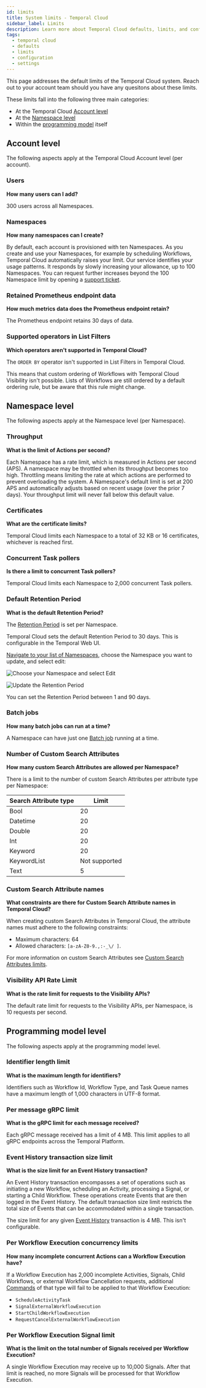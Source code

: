 ```yaml
---
id: limits
title: System limits - Temporal Cloud
sidebar_label: Limits
description: Learn more about Temporal Cloud defaults, limits, and configurable settings.
tags:
  - temporal cloud
  - defaults
  - limits
  - configuration
  - settings
---
```


This page addresses the default limits of the Temporal Cloud system.
Reach out to your account team should you have any quesitons about these limits.

These limits fall into the following three main categories:

- At the Temporal Cloud [Account level](#account-level)
- At the [Namespace level](#namespace-level)
- Within the [programming model](#programming-model-level) itself

## Account level

The following aspects apply at the Temporal Cloud Account level (per account).

### Users

**How many users can I add?**

300 users across all Namespaces.

### Namespaces

**How many namespaces can I create?​**

By default, each account is provisioned with ten Namespaces.
As you create and use your Namespaces, for example by scheduling Workflows, Temporal Cloud automatically raises your limit.
Our service identifies your usage patterns.
It responds by slowly increasing your allowance, up to 100 Namespaces.
You can request further increases beyond the 100 Namespace limit by opening a [support ticket](/cloud/support-create-ticket).

### Retained Prometheus endpoint data

**How much metrics data does the Prometheus endpoint retain?​**

The Prometheus endpoint retains 30 days of data.

### Supported operators in List Filters

**Which operators aren't supported in Temporal Cloud?**

The `ORDER BY` operator isn't supported in List Filters in Temporal Cloud.

This means that custom ordering of Workflows with Temporal Cloud Visibility isn't possible.
Lists of Workflows are still ordered by a default ordering rule, but be aware that this rule might change.

## Namespace level

The following aspects apply at the Namespace level (per Namespace).

### Throughput

**What is the limit of Actions per second?**

Each Namespace has a rate limit, which is measured in Actions per second (APS).
A namespace may be throttled when its throughput becomes too high.
Throttling means limiting the rate at which actions are performed to prevent overloading the system.
A Namespace's default limit is set at 200 APS and automatically adjusts based on recent usage (over the prior 7 days).
Your throughput limit will never fall below this default value.

### Certificates

**What are the certificate limits?**

Temporal Cloud limits each Namespace to a total of 32 KB or 16 certificates, whichever is reached first.

### Concurrent Task pollers

**Is there a limit to concurrent Task pollers?**

Temporal Cloud limits each Namespace to 2,000 concurrent Task pollers.

### Default Retention Period

**What is the default Retention Period?**

The [Retention Period](/concepts/what-is-a-retention-period) is set per Namespace.

Temporal Cloud sets the default Retention Period to 30 days.
This is configurable in the Temporal Web UI.

[Navigate to your list of Namespaces](https://cloud.temporal.io/namespaces), choose the Namespace you want to update, and select edit:

![Choose your Namespace and select Edit](/img/cloud-guide/edit-namespace-option.png)

![Update the Retention Period](/img/cloud-guide/edit-retention-period.png)

You can set the Retention Period between 1 and 90 days.

### Batch jobs

**How many batch jobs can run at a time?**

A Namespace can have just one [Batch job](/cli/batch) running at a time.

### Number of Custom Search Attributes

**How many custom Search Attributes are allowed per Namespace?**

There is a limit to the number of custom Search Attributes per attribute type per Namespace:

| Search Attribute type | Limit         |
| --------------------- | ------------- |
| Bool                  | 20            |
| Datetime              | 20            |
| Double                | 20            |
| Int                   | 20            |
| Keyword               | 20            |
| KeywordList           | Not supported |
| Text                  | 5             |

### Custom Search Attribute names

**What constraints are there for Custom Search Attribute names in Temporal Cloud?**

When creating custom Search Attributes in Temporal Cloud, the attribute names must adhere to the following constraints:

- Maximum characters: 64
- Allowed characters: `[a-zA-Z0-9.,:-_\/ ]`.

For more information on custom Search Attributes see [Custom Search Attributes limits](/visibility#custom-search-attributes).

### Visibility API Rate Limit

**What is the rate limit for requests to the Visibility APIs?**

The default rate limit for requests to the Visibility APIs, per Namespace, is 10 requests per second.

## Programming model level

The following aspects apply at the programming model level.

### Identifier length limit

**What is the maximum length for identifiers?**

Identifiers such as Workflow Id, Workflow Type, and Task Queue names have a maximum length of 1,000 characters in UTF-8 format.

### Per message gRPC limit

**What is the gRPC limit for each message received?**

Each gRPC message received has a limit of 4 MB.
This limit applies to all gRPC endpoints across the Temporal Platform.

### Event History transaction size limit

**What is the size limit for an Event History transaction?**

An Event History transaction encompasses a set of operations such as initiating a new Workflow, scheduling an Activity, processing a Signal, or starting a Child Workflow. These operations create Events that are then logged in the Event History. The default transaction size limit restricts the total size of Events that can be accommodated within a single transaction.

The size limit for any given [Event History](/concepts/what-is-an-event-history) transaction is 4 MB.
This isn't configurable.

### Per Workflow Execution concurrency limits

**How many incomplete concurrent Actions can a Workflow Execution have?**

If a Workflow Execution has 2,000 incomplete Activities, Signals, Child Workflows, or external Workflow Cancellation requests, additional [Commands](/concepts/what-is-a-command) of that type will fail to be applied to that Workflow Execution:

- `ScheduleActivityTask`
- `SignalExternalWorkflowExecution`
- `StartChildWorkflowExecution`
- `RequestCancelExternalWorkflowExecution`

### Per Workflow Execution Signal limit

**What is the limit on the total number of Signals received per Workflow Execution?**

A single Workflow Execution may receive up to 10,000 Signals.
After that limit is reached, no more Signals will be processed for that Workflow Execution.

